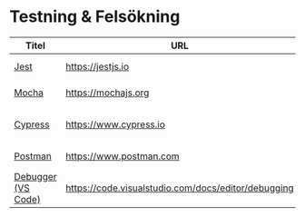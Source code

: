 # Testning & Felsökning

| Titel                            | URL                                    | Beskrivning                                           |
|----------------------------------|----------------------------------------|-------------------------------------------------------|
| [Jest](https://jestjs.io)        | https://jestjs.io                      | JavaScript-testningsramverk                           |
| [Mocha](https://mochajs.org)     | https://mochajs.org                    | JavaScript-testningsramverk                           |
| [Cypress](https://www.cypress.io) | https://www.cypress.io                 | End-to-end-testning för webbapplikationer             |
| [Postman](https://www.postman.com) | https://www.postman.com               | Verktyg för API-testning                              |
| [Debugger (VS Code)](https://code.visualstudio.com/docs/editor/debugging) | https://code.visualstudio.com/docs/editor/debugging | Felsökning i Visual Studio Code                       |
